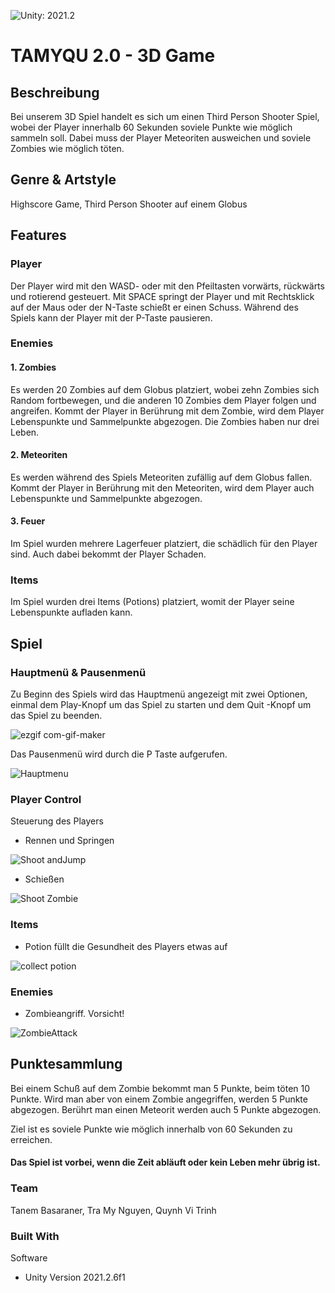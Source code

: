 ![Unity: 2021.2](https://img.shields.io/badge/unity-2021.2-ff6964)

# TAMYQU 2.0 - 3D Game

## Beschreibung
Bei unserem 3D Spiel handelt es sich um einen Third Person Shooter Spiel, wobei der Player innerhalb 60 Sekunden soviele Punkte wie möglich sammeln soll. Dabei muss der Player Meteoriten ausweichen und soviele Zombies wie möglich töten.


## Genre & Artstyle
Highscore Game, Third Person Shooter auf einem Globus


## Features

### Player 
Der Player wird mit den WASD- oder mit den Pfeiltasten vorwärts, rückwärts und rotierend gesteuert. Mit SPACE springt der Player und mit Rechtsklick auf der Maus oder der N-Taste schießt er einen Schuss.
Während des Spiels kann der Player mit der P-Taste pausieren.


### Enemies
#### 1. Zombies
Es werden 20 Zombies auf dem Globus platziert, wobei zehn Zombies sich Random fortbewegen, und die anderen 10 Zombies dem Player folgen und angreifen.
Kommt der Player in Berührung mit dem Zombie, wird dem Player Lebenspunkte und Sammelpunkte abgezogen.
Die Zombies haben nur drei Leben.

#### 2. Meteoriten
Es werden während des Spiels Meteoriten zufällig auf dem Globus fallen. 
Kommt der Player in Berührung mit den Meteoriten, wird dem Player auch Lebenspunkte und Sammelpunkte abgezogen.

#### 3. Feuer
Im Spiel wurden mehrere Lagerfeuer platziert, die schädlich für den Player sind. Auch dabei bekommt der Player Schaden.

### Items
Im Spiel wurden drei Items (Potions) platziert, womit der Player seine Lebenspunkte aufladen kann.


## Spiel

### Hauptmenü & Pausenmenü
Zu Beginn des Spiels wird das Hauptmenü angezeigt mit zwei Optionen, einmal dem Play-Knopf um das Spiel zu starten und dem Quit -Knopf um das Spiel zu beenden.

![ezgif com-gif-maker](https://user-images.githubusercontent.com/65132134/153276877-b9bc76a4-8cd6-4a66-9812-5a7941e92e36.gif)


Das Pausenmenü wird durch die P Taste aufgerufen.


![Hauptmenu](https://user-images.githubusercontent.com/65132134/153279185-ee303376-2102-4039-95f0-ab57dbf90e2a.gif)


### Player Control

Steuerung des Players
- Rennen und Springen

![Shoot andJump](https://user-images.githubusercontent.com/65132134/153283228-20bcc70e-3618-487e-931a-880739096858.gif)

- Schießen

![Shoot Zombie](https://user-images.githubusercontent.com/65132134/153283539-a120b4b1-b9ab-49ff-b077-13706e024b1b.gif)

### Items

- Potion füllt die Gesundheit des Players etwas auf

![collect potion](https://user-images.githubusercontent.com/65132134/153283458-618c7d31-d6cc-41f4-81bc-adb9e08f679e.gif)


### Enemies

- Zombieangriff. Vorsicht!

![ZombieAttack](https://user-images.githubusercontent.com/65132134/153283472-75318528-2c37-400a-8e3d-379d2b5e5955.gif)

## Punktesammlung

Bei einem Schuß auf dem Zombie bekommt man 5 Punkte, beim töten 10 Punkte.
Wird man aber von einem Zombie angegriffen, werden 5 Punkte abgezogen.
Berührt man einen Meteorit werden auch 5 Punkte abgezogen.


Ziel ist es soviele Punkte wie möglich innerhalb von 60 Sekunden zu erreichen.

#### Das Spiel ist vorbei, wenn die Zeit abläuft oder kein Leben mehr übrig ist.

### Team
Tanem Basaraner, Tra My Nguyen, Quynh Vi Trinh

### Built With
Software
* Unity Version 2021.2.6f1
